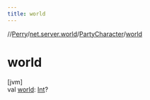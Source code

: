 ```yaml
---
title: world
---
```

//[Perry](../../../index.html)/[net.server.world](../index.html)/[PartyCharacter](index.html)/[world](world.html)



# world



[jvm]\
val [world](world.html): [Int](https://kotlinlang.org/api/latest/jvm/stdlib/kotlin/-int/index.html)?




